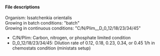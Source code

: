 #### File descriptions
Organism: Issatchenkia orientalis<br>
Growing in batch conditions: "batch"<br>
Growing in continuous conditions: "C/N/Plim__D_0_12/18/23/34/45"<br>
* C/N/Plim: Carbon, nitrogen, or phosphate limited condition
* D_0_12/18/23/34/45: Dilution rate of 0.12, 0.18, 0.23, 0.34, or 0.45 1/h in chemostats condition (ministats setup)
